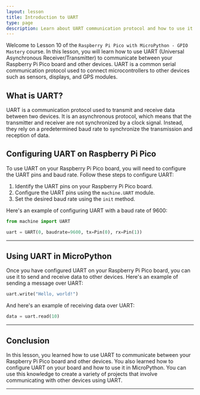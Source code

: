 ```yaml
---
layout: lesson
title: Introduction to UART
type: page
description: Learn about UART communication protocol and how to use it with the Raspberry Pi Pico and MicroPython.
---
```


Welcome to Lesson 10 of the `Raspberry Pi Pico with MicroPython - GPIO Mastery` course. In this lesson, you will learn how to use UART (Universal Asynchronous Receiver/Transmitter) to communicate between your Raspberry Pi Pico board and other devices. UART is a common serial communication protocol used to connect microcontrollers to other devices such as sensors, displays, and GPS modules.

## What is UART?

UART is a communication protocol used to transmit and receive data between two devices. It is an asynchronous protocol, which means that the transmitter and receiver are not synchronized by a clock signal. Instead, they rely on a predetermined baud rate to synchronize the transmission and reception of data.

## Configuring UART on Raspberry Pi Pico

To use UART on your Raspberry Pi Pico board, you will need to configure the UART pins and baud rate. Follow these steps to configure UART:

1. Identify the UART pins on your Raspberry Pi Pico board.
2. Configure the UART pins using the `machine.UART` module.
3. Set the desired baud rate using the `init` method.

Here's an example of configuring UART with a baud rate of 9600:

```python
from machine import UART

uart = UART(0, baudrate=9600, tx=Pin(0), rx=Pin(1))
```

---

## Using UART in MicroPython

Once you have configured UART on your Raspberry Pi Pico board, you can use it to send and receive data to other devices. Here's an example of sending a message over UART:

```python
uart.write("Hello, world!")
```

And here's an example of receiving data over UART:

```python
data = uart.read(10)
```

---

## Conclusion

In this lesson, you learned how to use UART to communicate between your Raspberry Pi Pico board and other devices. You also learned how to configure UART on your board and how to use it in MicroPython. You can use this knowledge to create a variety of projects that involve communicating with other devices using UART.

---
